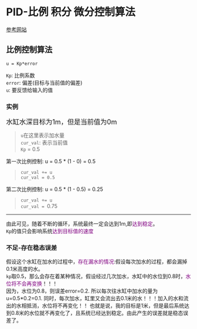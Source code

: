 # PID-比例 积分 微分控制算法
[参考网站](https://zhuanlan.zhihu.com/p/39573490)
## 比例控制算法
```
u = Kp*error
```
`Kp`: 比例系数  
`error`: 偏差(目标与当前值的偏差)  
`u`: 要反馈给输入的值  

### 实例
<font size=4>水缸水深目标为1m，但是当前值为0m</font>  
> `u`在这里表示加水量  
> `cur_val`: 表示当前值  
> `Kp` = 0.5  

第一次比例控制: u = 0.5 * (1 - 0) = 0.5  
> `cur_val += u`  
> `cur_val = 0.5`


第二次比例控制: u = 0.5 * (1 - 0.5) = 0.25  
> `cur_val += u`  
> `cur_val = `0.75

---
由此可见，随着不断的循环，系统最终一定会达到1m,即<font color=purple>达到稳定</font>。  
`Kp`的值只会影响系统<font color=purple>达到目标值的速度</font>  

### 不足-存在稳态误差
假设这个水缸在加水的过程中，<font color=purple>存在漏水的情况</font>:假设每次加水的过程，都会漏掉0.1米高度的水。  
`kp`取0.5，那么会存在着某种情况，假设经过几次加水，水缸中的水位到0.8时，<font color=purple>水位将不会再变换</font>！！！  
因为，水位为0.8，则误差error=0.2. 所以每次往水缸中加水的量为u=0.5*0.2=0.1.
同时，每次加水，缸里又会流出去0.1米的水！！！加入的水和流出的水相抵消，水位将不再变化！！
也就是说，我的目标是1米，但是最后系统达到0.8米的水位就不再变化了，且系统已经达到稳定。由此产生的误差就是稳态误差了。



